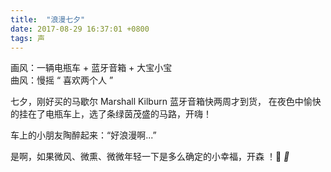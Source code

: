 ```yaml
---
title:  "浪漫七夕"
date: 2017-08-29 16:37:01 +0800
tags: 声
---
```


画风：一辆电瓶车 +  蓝牙音箱 + 大宝小宝 <br>
曲风：慢摇  “  喜欢两个人 ”

七夕，刚好买的马歇尔 Marshall Kilburn 蓝牙音箱快两周才到货， 在夜色中愉快的挂在了电瓶车上，选了条绿茵茂盛的马路，开嗨！ 

车上的小朋友陶醉起来：“好浪漫啊...”  

是啊，如果微风、微熏、微微年轻一下是多么确定的小幸福，开森 ！🎵 *🛵* 

